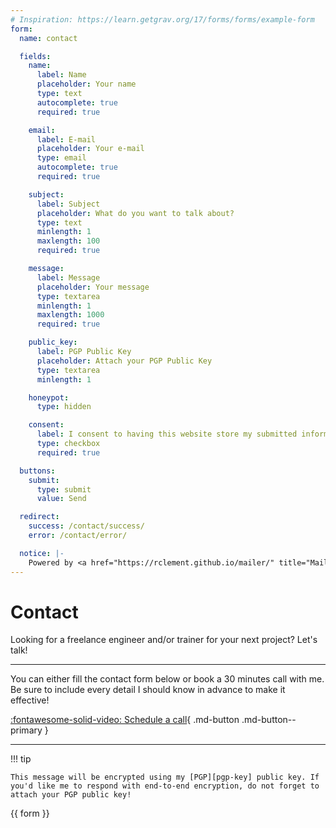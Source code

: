 ```yaml
---
# Inspiration: https://learn.getgrav.org/17/forms/forms/example-form
form:
  name: contact

  fields:
    name:
      label: Name
      placeholder: Your name
      type: text
      autocomplete: true
      required: true

    email:
      label: E-mail
      placeholder: Your e-mail
      type: email
      autocomplete: true
      required: true

    subject:
      label: Subject
      placeholder: What do you want to talk about?
      type: text
      minlength: 1
      maxlength: 100
      required: true

    message:
      label: Message
      placeholder: Your message
      type: textarea
      minlength: 1
      maxlength: 1000
      required: true

    public_key:
      label: PGP Public Key
      placeholder: Attach your PGP Public Key
      type: textarea
      minlength: 1

    honeypot:
      type: hidden

    consent:
      label: I consent to having this website store my submitted information in order to respond to my inquiry.
      type: checkbox
      required: true

  buttons:
    submit:
      type: submit
      value: Send

  redirect:
    success: /contact/success/
    error: /contact/error/

  notice: |-
    Powered by <a href="https://rclement.github.io/mailer/" title="Mailer">Mailer</a>
---
```


# Contact

Looking for a freelance engineer and/or trainer for your next project? Let's talk!

---

You can either fill the contact form below or book a 30 minutes call with me.
Be sure to include every detail I should know in advance to make it effective!

[:fontawesome-solid-video: Schedule a call](https://cal.com/romainclement/){ .md-button .md-button--primary }

---

!!! tip

    This message will be encrypted using my [PGP][pgp-key] public key. If you'd like me to respond with end-to-end encryption, do not forget to attach your PGP public key!

{{ form }}

[pgp-key]: /.well-known/openpgpkey/hu/dj3498u4hyyarh35rkjfnghbjxug6b19
